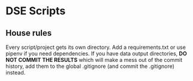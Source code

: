 # DSE Scripts

## House rules
Every script/project gets its own directory.
Add a requirements.txt or use pipenv if you need dependencies.
If you have data output directories, **DO NOT COMMIT THE RESULTS** which will make a mess out of the commit history, add them to the global .gitignore (and commit the .gitignore) instead.
